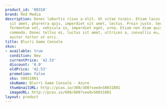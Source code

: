 ```yaml
---
product_id: '00318'
brand: Red Media
description: Donec lobortis risus a elit. Ut vitae turpis. Etiam lacus lorem, iaculis
  sit amet, pharetra quis, imperdiet sit amet, lectus. Proin justo. Sed lacus nunc,
  fermentum vel, vehicula in, imperdiet eget, urna. Etiam non diam quis arcu egestas
  commodo. Donec tellus mi, luctus sit amet, ultrices a, convallis eu, lorem. Vestibulum
  auctor tortor at orci.
title: Blurri Game Console
skus:
- available: true
  condition: New
  currentPrice: '42.53'
  discount: '0.0'
  oldPrice: '42.53'
  promotion: false
  sku: S0031801
  skuName: Blurri Game Console - Azure
  thumbnailURL: http://pcas.io/300/300?seed=S0031801
  imageURL: http://pcas.io/600/600?seed=S0031801
layout: product
---
```

